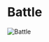 # Battle

![Battle](https://user-images.githubusercontent.com/36331920/38396256-c3966530-392e-11e8-8a65-ec4fb2443b57.png)
